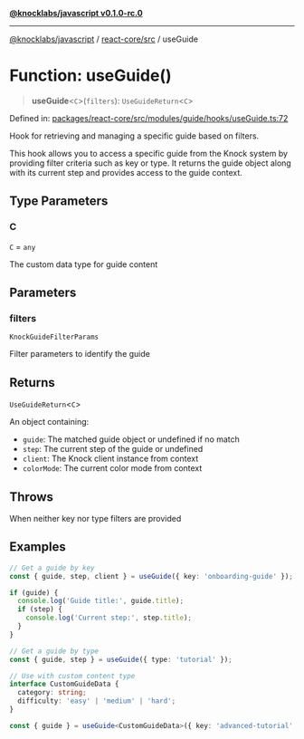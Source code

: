 [**@knocklabs/javascript v0.1.0-rc.0**](../../../README.md)

***

[@knocklabs/javascript](../../../modules.md) / [react-core/src](../README.md) / useGuide

# Function: useGuide()

> **useGuide**\<`C`\>(`filters`): `UseGuideReturn`\<`C`\>

Defined in: [packages/react-core/src/modules/guide/hooks/useGuide.ts:72](https://github.com/knocklabs/javascript/blob/main/packages/react-core/src/modules/guide/hooks/useGuide.ts#L72)

Hook for retrieving and managing a specific guide based on filters.

This hook allows you to access a specific guide from the Knock system by providing
filter criteria such as key or type. It returns the guide object along with its
current step and provides access to the guide context.

## Type Parameters

### C

`C` = `any`

The custom data type for guide content

## Parameters

### filters

`KnockGuideFilterParams`

Filter parameters to identify the guide

## Returns

`UseGuideReturn`\<`C`\>

An object containing:
- `guide`: The matched guide object or undefined if no match
- `step`: The current step of the guide or undefined
- `client`: The Knock client instance from context
- `colorMode`: The current color mode from context

## Throws

When neither key nor type filters are provided

## Examples

```typescript
// Get a guide by key
const { guide, step, client } = useGuide({ key: 'onboarding-guide' });

if (guide) {
  console.log('Guide title:', guide.title);
  if (step) {
    console.log('Current step:', step.title);
  }
}
```

```typescript
// Get a guide by type
const { guide, step } = useGuide({ type: 'tutorial' });

// Use with custom content type
interface CustomGuideData {
  category: string;
  difficulty: 'easy' | 'medium' | 'hard';
}

const { guide } = useGuide<CustomGuideData>({ key: 'advanced-tutorial' });
```
